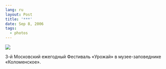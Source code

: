 ```yaml
---
lang: ru
layout: Post
title: '***'
date: Sep 8, 2006
tags:
  - photos
---
```


![](/images/blog/Sapegin-Artem-20D-2006-09-02-245-4503-lj.jpg)

3-й Московский ежегодный Фестиваль «Урожай» в музее-заповеднике «Коломенское».
